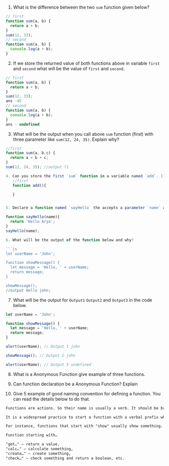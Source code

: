 1. What is the difference between the two `sum` function given below?

```js
// first
function sum(a, b) {
  return a + b;
}
sum(12, 33);
// second
function sum(a, b) {
  console.log(a + b);
}
```

2. If we store the returned value of both functions above in variable `first` and `second` what will be the value of `first` and `second`.
```js
// first
function sum(a, b) {
  return a + b;
}
sum(12, 33);
ans -45
// second
function sum(a, b) {
  console.log(a + b);
}
ans - undefined
```


3. What will be the output when you call above `sum` function (first) with three parameter like `sum(12, 24, 35)`. Explain why?

```js
//first
function sum(a, b,c) {
  return a + b + c;
}
sum(12, 24, 35); //output 71

4. Can you store the first `sum` function in a variable named `add`. If yes why? If no why?
   //first
   function add(){

   }


5. Declare a function named `sayHello` the accepts a parameter `name` and returns the name like `Hello Arya`.

function sayHello(name){
  return 'Hello Arya';
}
sayHello(name);

6. What will be the output of the function below and why?

```js
let userName = 'John';

function showMessage() {
  let message = 'Hello, ' + userName;
  return message;
}

showMessage();
//output Hello john;
```

7. What will be the output for `Output1` `Output2` and `Output3` in the code below.

```js
let userName = 'John';

function showMessage() {
  let message = 'Hello, ' + userName;
  return message;
}

alert(userName); // Output 1 john

showMessage(); // Output 2 john

alert(userName); // Output 3 undefined
```

8. What is a Anonymous Function give example of three functions.

9. Can function declaration be a Anonymous Function? Explain

10. Give 5 example of good naming convention for defining a function. You can read the details below to do that.

```md
Functions are actions. So their name is usually a verb. It should be brief, as accurate as possible and describe what the function does, so that someone reading the code gets an indication of what the function does.

It is a widespread practice to start a function with a verbal prefix which vaguely describes the action. There must be an agreement within the team on the meaning of the prefixes.

For instance, functions that start with "show" usually show something.

Function starting with…

"get…" – return a value,
"calc…" – calculate something,
"create…" – create something,
"check…" – check something and return a boolean, etc.
```
